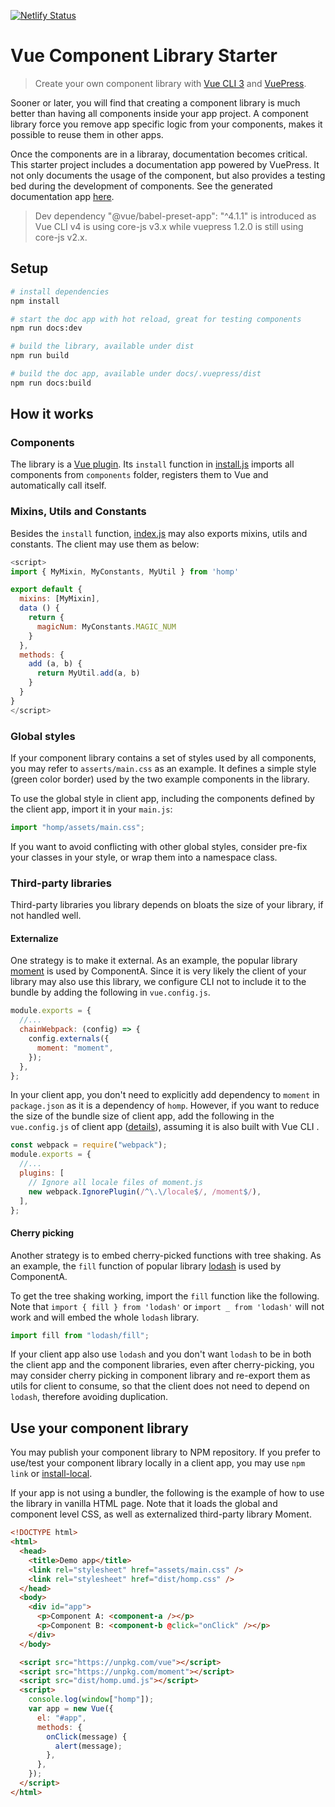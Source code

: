 [![Netlify Status](https://api.netlify.com/api/v1/badges/b1b84831-789e-4629-a9e3-55a36e136653/deploy-status)](https://app.netlify.com/sites/sharp-babbage-154f0a/deploys)

# Vue Component Library Starter

> Create your own component library with [Vue CLI 3](https://cli.vuejs.org/) and [VuePress](https://vuepress.vuejs.org/).

Sooner or later, you will find that creating a component library is much better than having all components inside your app project. A component library force you remove app specific logic from your components, makes it possible to reuse them in other apps.

Once the components are in a libraray, documentation becomes critical. This starter project includes a documentation app powered by VuePress. It not only documents the usage of the component, but also provides a testing bed during the development of components. See the generated documentation app [here](https://sharp-babbage-154f0a.netlify.com/).

> Dev dependency "@vue/babel-preset-app": "^4.1.1" is introduced as Vue CLI v4 is using core-js v3.x while vuepress 1.2.0 is still using core-js v2.x.

## Setup

```bash
# install dependencies
npm install

# start the doc app with hot reload, great for testing components
npm run docs:dev

# build the library, available under dist
npm run build

# build the doc app, available under docs/.vuepress/dist
npm run docs:build
```

## How it works

### Components

The library is a [Vue plugin](https://vuejs.org/v2/guide/plugins.html). Its `install` function in [install.js](src/install.js) imports all components from `components` folder, registers them to Vue and automatically call itself.

### Mixins, Utils and Constants

Besides the `install` function, [index.js](src/index.js) may also exports mixins, utils and constants. The client may use them as below:

```js
<script>
import { MyMixin, MyConstants, MyUtil } from 'homp'

export default {
  mixins: [MyMixin],
  data () {
    return {
      magicNum: MyConstants.MAGIC_NUM
    }
  },
  methods: {
    add (a, b) {
      return MyUtil.add(a, b)
    }
  }
}
</script>
```

### Global styles

If your component library contains a set of styles used by all components, you may refer to `asserts/main.css` as an example. It defines a simple style (green color border) used by the two example components in the library.

To use the global style in client app, including the components defined by the client app, import it in your `main.js`:

```js
import "homp/assets/main.css";
```

If you want to avoid conflicting with other global styles, consider pre-fix your classes in your style, or wrap them into a namespace class.

### Third-party libraries

Third-party libraries you library depends on bloats the size of your library, if not handled well.

#### Externalize

One strategy is to make it external. As an example, the popular library [moment](https://momentjs.com/) is used by ComponentA. Since it is very likely the client of your library may also use this library, we configure CLI not to include it to the bundle by adding the following in `vue.config.js`.

```js
module.exports = {
  //...
  chainWebpack: (config) => {
    config.externals({
      moment: "moment",
    });
  },
};
```

In your client app, you don't need to explicitly add dependency to `moment` in `package.json` as it is a dependency of `homp`. However, if you want to reduce the size of the bundle size of client app, add the following in the `vue.config.js` of client app ([details](https://github.com/jmblog/how-to-optimize-momentjs-with-webpack)), assuming it is also built with Vue CLI .

```js
const webpack = require("webpack");
module.exports = {
  //...
  plugins: [
    // Ignore all locale files of moment.js
    new webpack.IgnorePlugin(/^\.\/locale$/, /moment$/),
  ],
};
```

#### Cherry picking

Another strategy is to embed cherry-picked functions with tree shaking. As an example, the `fill` function of popular library [lodash](https://lodash.com) is used by ComponentA.

To get the tree shaking working, import the `fill` function like the following. Note that `import { fill } from 'lodash'` or `import _ from 'lodash'` will not work and will embed the whole `lodash` library.

```js
import fill from "lodash/fill";
```

If your client app also use `lodash` and you don't want `lodash` to be in both the client app and the component libraries, even after cherry-picking, you may consider cherry picking in component library and re-export them as utils for client to consume, so that the client does not need to depend on `lodash`, therefore avoiding duplication.

## Use your component library

You may publish your component library to NPM repository. If you prefer to use/test your component library locally in a client app, you may use `npm link` or [install-local](https://github.com/nicojs/node-install-local).

If your app is not using a bundler, the following is the example of how to use the library in vanilla HTML page. Note that it loads the global and component level CSS, as well as externalized third-party library Moment.

```html
<!DOCTYPE html>
<html>
  <head>
    <title>Demo app</title>
    <link rel="stylesheet" href="assets/main.css" />
    <link rel="stylesheet" href="dist/homp.css" />
  </head>
  <body>
    <div id="app">
      <p>Component A: <component-a /></p>
      <p>Component B: <component-b @click="onClick" /></p>
    </div>
  </body>

  <script src="https://unpkg.com/vue"></script>
  <script src="https://unpkg.com/moment"></script>
  <script src="dist/homp.umd.js"></script>
  <script>
    console.log(window["homp"]);
    var app = new Vue({
      el: "#app",
      methods: {
        onClick(message) {
          alert(message);
        },
      },
    });
  </script>
</html>
```
